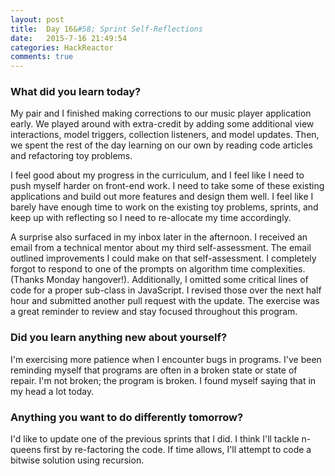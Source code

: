 ```yaml
---
layout: post
title:  Day 16&#58; Sprint Self-Reflections
date:   2015-7-16 21:49:54
categories: HackReactor
comments: true
---
```


### What did you learn today?

My pair and I finished making corrections to our music player application early. We played around with extra-credit by adding some additional view interactions, model triggers, collection listeners, and model updates. Then, we spent the rest of the day learning on our own by reading code articles and refactoring toy problems.

I feel good about my progress in the curriculum, and I feel like I need to push myself harder on front-end work. I need to take some of these existing applications and build out more features and design them well. I feel like I barely have enough time to work on the existing toy problems, sprints, and keep up with reflecting so I need to re-allocate my time accordingly.

A surprise also surfaced in my inbox later in the afternoon. I received an email from a technical mentor about my third self-assessment. The email outlined improvements I could make on that self-assessment. I completely forgot to respond to one of the prompts on algorithm time complexities. (Thanks Monday hangover!). Additionally, I omitted some critical lines of code for a proper sub-class in JavaScript. I revised those over the next half hour and submitted another pull request with the update. The exercise was a great reminder to review and stay focused throughout this program.

### Did you learn anything new about yourself?

I'm exercising more patience when I encounter bugs in programs. I've been reminding myself that programs are often in a broken state or state of repair. I'm not broken; the program is broken. I found myself saying that in my head a lot today.

### Anything you want to do differently tomorrow?

I'd like to update one of the previous sprints that I did. I think I'll tackle n-queens first by re-factoring the code. If time allows, I'll attempt to code a bitwise solution using recursion.
